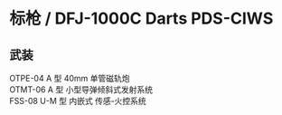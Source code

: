 # 标枪 / DFJ-1000C Darts PDS-CIWS

## 武装

OTPE-04 A 型 40mm 单管磁轨炮  
OTMT-06 A 型 小型导弹倾斜式发射系统  
FSS-08 U-M 型 内嵌式 传感-火控系统
